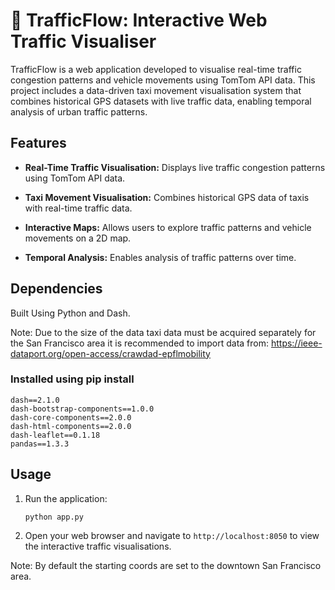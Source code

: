 
# 🚗 TrafficFlow: Interactive Web Traffic Visualiser

TrafficFlow is a web application developed to visualise real-time traffic congestion patterns and vehicle movements using TomTom API data. This project includes a data-driven taxi movement visualisation system that combines historical GPS datasets with live traffic data, enabling temporal analysis of urban traffic patterns.

## Features

-   **Real-Time Traffic Visualisation:** Displays live traffic congestion patterns using TomTom API data.
    
-   **Taxi Movement Visualisation:** Combines historical GPS data of taxis with real-time traffic data.
    
-   **Interactive Maps:** Allows users to explore traffic patterns and vehicle movements on a 2D map.
    
-   **Temporal Analysis:** Enables analysis of traffic patterns over time.
    

## Dependencies

Built Using Python and Dash.

Note: Due to the size of the data taxi data must be acquired separately for the San Francisco area it is recommended to import data from: https://ieee-dataport.org/open-access/crawdad-epflmobility 

### Installed using pip install
```
dash==2.1.0
dash-bootstrap-components==1.0.0
dash-core-components==2.0.0
dash-html-components==2.0.0
dash-leaflet==0.1.18
pandas==1.3.3
```

## Usage

1.  Run the application:
    ```
    python app.py
    ```
2.  Open your web browser and navigate to `http://localhost:8050` to view the interactive traffic visualisations.

Note: By default the starting coords are set to the downtown San Francisco area.
